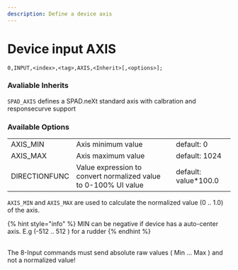 ```yaml
---
description: Define a device axis
---
```


# Device input AXIS

`0,INPUT,<index>,<tag>,AXIS,<Inherit>[,<options>];`

### Avaliable Inherits

`SPAD_AXIS`  defines a SPAD.neXt standard axis with calbration and responsecurve support

### Available Options

|               |                                                                 |                       |
| ------------- | --------------------------------------------------------------- | --------------------- |
| AXIS\_MIN     | Axis minimum value                                              | default: 0            |
| AXIS\_MAX     | Axis maximum value                                              | default: 1024         |
| DIRECTIONFUNC | Value expression to convert normalized value to 0-100% UI value | default: value\*100.0 |

`AXIS_MIN` and `AXIS_MAX` are used to calculate the normalized value (0 .. 1.0) of the axis.

{% hint style="info" %}
MIN can be negative if device has a auto-center axis. E.g (-512 .. 512 ) for a rudder
{% endhint %}

\
The 8-Input commands must send absolute raw values ( Min ... Max ) and not a normalized value!

